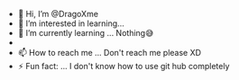 - 👋 Hi, I’m @DragoXme
- 👀 I’m interested in learning...
- 🌱 I’m currently learning ... Nothing😅
- 
- 📫 How to reach me ... Don't reach me please XD
- ⚡ Fun fact: ... I don't know how to use git hub completely

